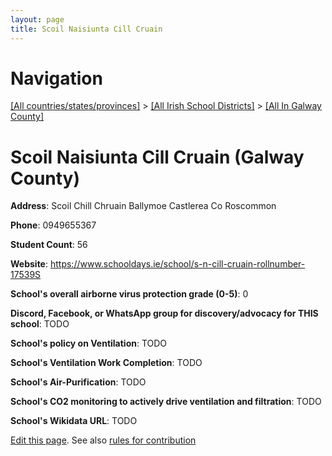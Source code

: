 ```yaml
---
layout: page
title: Scoil Naisiunta Cill Cruain
---
```

# Navigation

[[All countries/states/provinces]](../../..) > [[All Irish School Districts]](../..) > [[All In Galway County]](..)

# Scoil Naisiunta Cill Cruain (Galway County)

**Address**: Scoil Chill Chruain Ballymoe Castlerea Co Roscommon

**Phone**: 0949655367

**Student Count**: 56

**Website**: <https://www.schooldays.ie/school/s-n-cill-cruain-rollnumber-17539S>

**School's overall airborne virus protection grade (0-5)**: 0

**Discord, Facebook, or WhatsApp group for discovery/advocacy for THIS school**: TODO

**School's policy on Ventilation**: TODO

**School's Ventilation Work Completion**: TODO

**School's Air-Purification**: TODO

**School's CO2 monitoring to actively drive ventilation and filtration**: TODO

**School's Wikidata URL**: TODO


[Edit this page](https://github.com/ventilate-schools/Ireland/edit/main/./Galway_County/Scoil_Naisiunta_Cill_Cruain.md). See also [rules for contribution](../../../contribution-rules/)